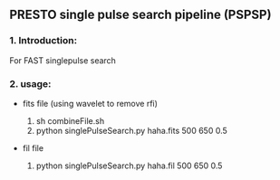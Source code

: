 ## PRESTO single pulse search pipeline (PSPSP)

### 1. Introduction:
For FAST singlepulse search

### 2. usage:
 
  - fits file (using wavelet to remove rfi)
     1. sh combineFile.sh 
     2. python singlePulseSearch.py haha.fits 500 650 0.5

  - fil file
     1. python singlePulseSearch.py haha.fil 500 650 0.5
